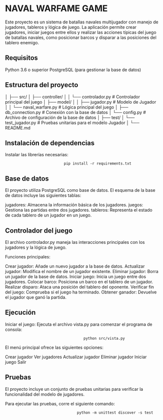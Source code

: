 # NAVAL WARFAME GAME

Este proyecto es un sistema de batallas navales multijugador con manejo de jugadores, tableros y lógica de juego. La aplicación permite crear jugadores, iniciar juegos entre ellos y realizar las acciones típicas del juego de batallas navales, como posicionar barcos y disparar a las posiciones del tablero enemigo.

## Requisitos
Python 3.6 o superior
PostgreSQL (para gestionar la base de datos)

## Estructura del proyecto


│
├── src/
│   ├── controller/
│   │   └── controlador.py         # Controlador principal del juego
│   ├── model/
│   │   ├── jugador.py             # Modelo de Jugador
│   │   └── naval_warfare.py       # Lógica principal del juego
│   ├── db_connection.py           # Conexión con la base de datos
│   └── config.py                  # Archivo de configuración de la base de datos
│
├── test/
│   └── test_jugador.py            # Pruebas unitarias para el modelo Jugador
│
└── README.md        

## Instalación de dependencias
Instalar las librerías necesarias:

                               pip install -r requirements.txt


## Base de datos
El proyecto utiliza PostgreSQL como base de datos. El esquema de la base de datos incluye las siguientes tablas:

jugadores: Almacena la información básica de los jugadores.
juegos: Gestiona las partidas entre dos jugadores.
tableros: Representa el estado de cada tablero de un jugador en un juego.

## Controlador del juego
El archivo controlador.py maneja las interacciones principales con los jugadores y la lógica de juego.

Funciones principales:

Crear jugador: Añade un nuevo jugador a la base de datos.
Actualizar jugador: Modifica el nombre de un jugador existente.
Eliminar jugador: Borra un jugador de la base de datos.
Iniciar juego: Inicia un juego entre dos jugadores.
Colocar barco: Posiciona un barco en el tablero de un jugador.
Realizar disparo: Ataca una posición del tablero del oponente.
Verificar fin del juego: Comprueba si el juego ha terminado.
Obtener ganador: Devuelve el jugador que ganó la partida.

## Ejecución
Iniciar el juego:
Ejecuta el archivo vista.py para comenzar el programa de consola:

                                        python src/vista.py
El menú principal ofrece las siguientes opciones:

Crear jugador
Ver jugadores
Actualizar jugador
Eliminar jugador
Iniciar juego
Salir

## Pruebas
El proyecto incluye un conjunto de pruebas unitarias para verificar la funcionalidad del modelo de jugadores.

Para ejecutar las pruebas, corre el siguiente comando:

                                     python -m unittest discover -s test


